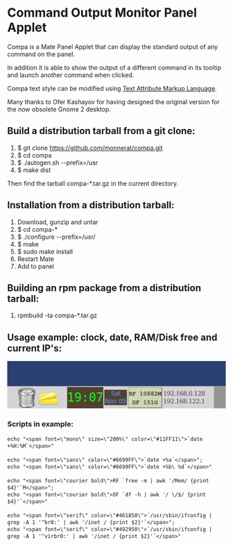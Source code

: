# Command Output Monitor Panel Applet<!-- <pandoc-header> -->

Compa is a Mate Panel Applet that can display the standard output of any
command on the panel.

In addition it is able to show the output of a different command in its
tooltip and launch another command when clicked.

Compa text style can be modified using
[Text Attribute Markup Language](https://docs.gtk.org/Pango/pango_markup.html).

Many thanks to Ofer Kashayov for having designed the original version for
the now obsolete Gnome 2 desktop.


## Build a distribution tarball from a git clone:<!-- <pandoc-header> -->

1. $ git clone https://github.com/monnerat/compa.git
2. $ cd compa
3. $ ./autogen.sh \--prefix=/usr
4. $ make dist

Then find the tarball compa-*.tar.gz in the current directory.


## Installation from a distribution tarball:<!-- <pandoc-header> -->

1. Download, gunzip and untar
2. $ cd compa-*
3. $ ./configure \--prefix=/usr/
4. $ make
5. $ sudo make install
6. Restart Mate
7. Add to panel


## Building an rpm package from a distribution tarball:<!-- <pandoc-header> -->

1. rpmbuild -ta compa-*.tar.gz
<!-- <pandoc-disable> -->


## Usage example: clock, date, RAM/Disk free and current IP's:
![Panel screenshot](screenshot.png)
### Scripts in example:
```
echo "<span font=\"mono\" size=\"200%\" color=\"#11FF11\">`date +%H:%M`</span>"

echo "<span font=\"sans\" color=\"#6699FF\">`date +%a`</span>";
echo "<span font=\"sans\" color=\"#6699FF\">`date +%b\ %d`</span>"

echo "<span font=\"courier bold\">RF `free -m | awk '/Mem/ {print $4}'`M</span>";
echo "<span font=\"courier bold\">DF `df -h | awk '/ \/$/ {print $4}'`</span>"

echo "<span font=\"serif\" color=\"#461850\">`/usr/sbin/ifconfig | grep -A 1 '^br0:' | awk '/inet / {print $2}'`</span>";
echo "<span font=\"serif\" color=\"#492950\">`/usr/sbin/ifconfig | grep -A 1 '^virbr0:' | awk '/inet / {print $2}'`</span>"

```
<!-- <pandoc-enable> -->
